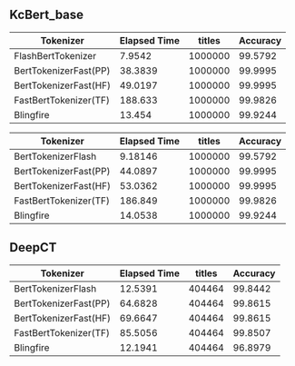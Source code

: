 ## KcBert_base

| Tokenizer             |   Elapsed Time |   titles |   Accuracy |
|-----------------------|----------------|----------|------------|
| FlashBertTokenizer    |         7.9542 |  1000000 |    99.5792 |
| BertTokenizerFast(PP) |        38.3839 |  1000000 |    99.9995 |
| BertTokenizerFast(HF) |        49.0197 |  1000000 |    99.9995 |
| FastBertTokenizer(TF) |       188.633  |  1000000 |    99.9826 |
| Blingfire             |        13.454  |  1000000 |    99.9244 |



| Tokenizer             |   Elapsed Time |   titles |   Accuracy |
|-----------------------|----------------|----------|------------|
| BertTokenizerFlash    |        9.18146 |  1000000 |    99.5792 |
| BertTokenizerFast(PP) |       44.0897  |  1000000 |    99.9995 |
| BertTokenizerFast(HF) |       53.0362  |  1000000 |    99.9995 |
| FastBertTokenizer(TF) |      186.849   |  1000000 |    99.9826 |
| Blingfire             |       14.0538  |  1000000 |    99.9244 |

## DeepCT

| Tokenizer             |   Elapsed Time |   titles |   Accuracy |
|-----------------------|----------------|----------|------------|
| BertTokenizerFlash    |        12.5391 |   404464 |    99.8442 |
| BertTokenizerFast(PP) |        64.6828 |   404464 |    99.8615 |
| BertTokenizerFast(HF) |        69.6647 |   404464 |    99.8615 |
| FastBertTokenizer(TF) |        85.5056 |   404464 |    99.8507 |
| Blingfire             |        12.1941 |   404464 |    96.8979 |